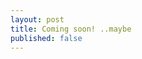 ```yaml
---
layout: post
title: Coming soon! ..maybe
published: false
---
```

<span class="fa fa-cogs fa-5x"></span>
